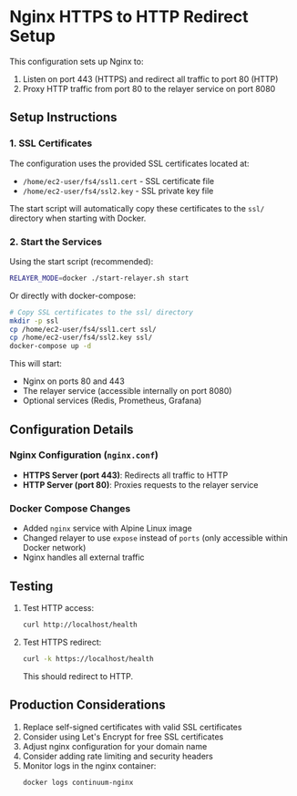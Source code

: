 # Nginx HTTPS to HTTP Redirect Setup

This configuration sets up Nginx to:
1. Listen on port 443 (HTTPS) and redirect all traffic to port 80 (HTTP)
2. Proxy HTTP traffic from port 80 to the relayer service on port 8080

## Setup Instructions

### 1. SSL Certificates

The configuration uses the provided SSL certificates located at:
- `/home/ec2-user/fs4/ssl1.cert` - SSL certificate file
- `/home/ec2-user/fs4/ssl2.key` - SSL private key file

The start script will automatically copy these certificates to the `ssl/` directory when starting with Docker.

### 2. Start the Services

Using the start script (recommended):
```bash
RELAYER_MODE=docker ./start-relayer.sh start
```

Or directly with docker-compose:
```bash
# Copy SSL certificates to the ssl/ directory
mkdir -p ssl
cp /home/ec2-user/fs4/ssl1.cert ssl/
cp /home/ec2-user/fs4/ssl2.key ssl/
docker-compose up -d
```

This will start:
- Nginx on ports 80 and 443
- The relayer service (accessible internally on port 8080)
- Optional services (Redis, Prometheus, Grafana)

## Configuration Details

### Nginx Configuration (`nginx.conf`)

- **HTTPS Server (port 443)**: Redirects all traffic to HTTP
- **HTTP Server (port 80)**: Proxies requests to the relayer service

### Docker Compose Changes

- Added `nginx` service with Alpine Linux image
- Changed relayer to use `expose` instead of `ports` (only accessible within Docker network)
- Nginx handles all external traffic

## Testing

1. Test HTTP access:
   ```bash
   curl http://localhost/health
   ```

2. Test HTTPS redirect:
   ```bash
   curl -k https://localhost/health
   ```
   This should redirect to HTTP.

## Production Considerations

1. Replace self-signed certificates with valid SSL certificates
2. Consider using Let's Encrypt for free SSL certificates
3. Adjust nginx configuration for your domain name
4. Consider adding rate limiting and security headers
5. Monitor logs in the nginx container:
   ```bash
   docker logs continuum-nginx
   ```